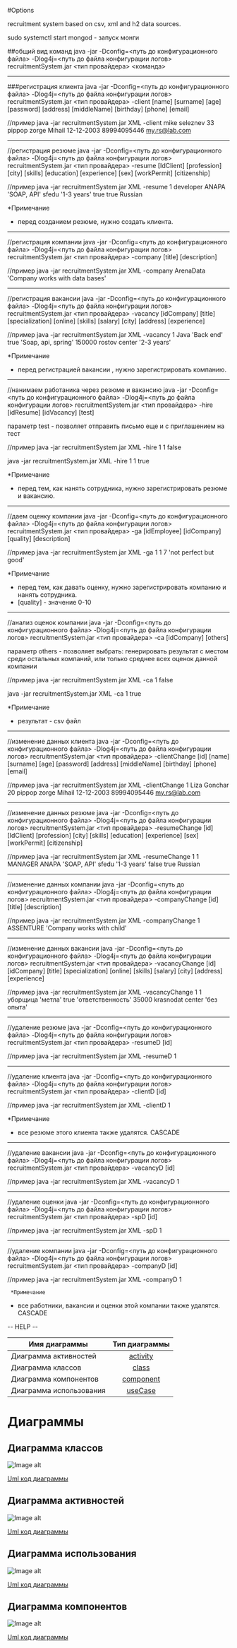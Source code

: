 #Options

recruitment system based on csv, xml and h2 data sources.

sudo systemctl start mongod - запуск монги

##общий вид команд
java -jar -Dconfig=<путь до конфигурационного файла> -Dlog4j=<путь до файла конфигурации логов>
 recruitmentSystem.jar <тип провайдера> <команда> <data>
 
-----------------------------------------------------------------

###регистрация клиента
java -jar -Dconfig=<путь до конфигурационного файла> -Dlog4j=<путь до файла конфигурации логов>
 recruitmentSystem.jar <тип провайдера> -client [name] [surname] [age] [password] [address] [middleName] [birthday] [phone] [email]
 
 //пример
 java -jar recruitmentSystem.jar XML -client mike seleznev 33 pippop zorge Mihail 12-12-2003 89994095446 my.rs@lab.com
 
 -----------------------------------------------------------------
 
 //регистрация резюме
 java -jar -Dconfig=<путь до конфигурационного файла> -Dlog4j=<путь до файла конфигурации логов>
 recruitmentSystem.jar <тип провайдера> -resume [IdClient] [profession] [city] [skills] [education] [experience] [sex] [workPermit] [citizenship]
 
 //пример
  java -jar recruitmentSystem.jar XML -resume 1 developer ANAPA 'SOAP, API' sfedu '1-3 years' true true Russian
 
 *Примечание
  - перед созданием резюме, нужно создать клиента.
  
 -----------------------------------------------------------------
 
//регистрация компании
 java -jar -Dconfig=<путь до конфигурационного файла> -Dlog4j=<путь до файла конфигурации логов>
 recruitmentSystem.jar <тип провайдера> -company [title] [description]
 
 //пример
   java -jar recruitmentSystem.jar XML -company ArenaData 'Company works with data bases'
  
  -----------------------------------------------------------------
 
//регистрация вакансии
 java -jar -Dconfig=<путь до конфигурационного файла> -Dlog4j=<путь до файла конфигурации логов>
 recruitmentSystem.jar <тип провайдера> -vacancy [idCompany] [title] [specialization] [online] [skills] [salary] [city] [address] [experience]
 
 //пример
 java -jar recruitmentSystem.jar XML -vacancy 1 Java 'Back end' true 'Soap, api, spring' 150000 rostov center '2-3 years'

 *Примечание
  - перед регистрацией вакансии , нужно зарегистрировать компанию.
  
  -----------------------------------------------------------------
 
//нанимаем работаника через резюме и вакансию
 java -jar -Dconfig=<путь до конфигурационного файла> -Dlog4j=<путь до файла конфигурации логов>
 recruitmentSystem.jar <тип провайдера> -hire [idResume] [idVacancy] [test]
 
 параметр test - позволяет отправить письмо еще и с приглашением на тест
 
 //пример
 java -jar recruitmentSystem.jar XML -hire 1 1 false
 
 java -jar recruitmentSystem.jar XML -hire 1 1 true

 *Примечание
  - перед тем, как нанять сотрудника, нужно зарегистрировать резюме и вакансию.
  
  -----------------------------------------------------------------
 
//даем оценку компании
 java -jar -Dconfig=<путь до конфигурационного файла> -Dlog4j=<путь до файла конфигурации логов>
 recruitmentSystem.jar <тип провайдера> -ga [idEmployee] [idCompany] [quality] [description]
 
 //пример
 java -jar recruitmentSystem.jar XML -ga 1 1 7 'not perfect but good'

 *Примечание
  - перед тем, как давать оценку, нужно зарегистрировать компанию и нанять сотрудника.
  - [quality] - значение 0-10
  
  -----------------------------------------------------------------
 
//анализ оценок компании
 java -jar -Dconfig=<путь до конфигурационного файла> -Dlog4j=<путь до файла конфигурации логов>
 recruitmentSystem.jar <тип провайдера> -ca [idCompany] [others]
 
 параметр others - позволяет выбрать: генерировать результат с местом среди остальных компаний, или только среднее всех оценок данной компании
 
 //пример
 java -jar recruitmentSystem.jar XML -ca 1 false
  
 java -jar recruitmentSystem.jar XML -ca 1 true
  
  *Примечание
  - результат - csv файл
 
  -----------------------------------------------------------------

//изменение данных клиента
java -jar -Dconfig=<путь до конфигурационного файла> -Dlog4j=<путь до файла конфигурации логов>
 recruitmentSystem.jar <тип провайдера> -clientChange [id] [name] [surname] [age] [password] [address] [middleName] [birthday] [phone] [email]
 
 //пример
 java -jar recruitmentSystem.jar XML -clientChange 1 Liza Gonchar 20 pippop zorge Mihail 12-12-2003 89994095446 my.rs@lab.com
 
  -----------------------------------------------------------------
 
 //изменение данных резюме
 java -jar -Dconfig=<путь до конфигурационного файла> -Dlog4j=<путь до файла конфигурации логов>
 recruitmentSystem.jar <тип провайдера> -resumeChange [id] [IdClient] [profession] [city] [skills] [education] [experience] [sex] [workPermit] [citizenship]
 
 //пример
  java -jar recruitmentSystem.jar XML -resumeChange 1 1 MANAGER ANAPA 'SOAP, API' sfedu '1-3 years' false true Russian
 
   -----------------------------------------------------------------
 
//изменение данных компании
 java -jar -Dconfig=<путь до конфигурационного файла> -Dlog4j=<путь до файла конфигурации логов>
 recruitmentSystem.jar <тип провайдера> -companyChange [id] [title] [description]
 
 //пример
   java -jar recruitmentSystem.jar XML -companyChange 1 ASSENTURE 'Company works with child'
  
   -----------------------------------------------------------------
 
//изменение данных вакансии
 java -jar -Dconfig=<путь до конфигурационного файла> -Dlog4j=<путь до файла конфигурации логов>
 recruitmentSystem.jar <тип провайдера> -vacancyChange [id]  [idCompany] [title] [specialization] [online] [skills] [salary] [city] [address] [experience]
 
 //пример
 java -jar recruitmentSystem.jar XML -vacancyChange 1 1 уборщица 'метла' true 'ответственность' 35000 krasnodat center 'без опыта'

  -----------------------------------------------------------------
 
//удаление резюме
 java -jar -Dconfig=<путь до конфигурационного файла> -Dlog4j=<путь до файла конфигурации логов>
 recruitmentSystem.jar <тип провайдера> -resumeD [id] 
 
 //пример
 java -jar recruitmentSystem.jar XML -resumeD 1
 
 -----------------------------------------------------------------
 
//удаление клиента
 java -jar -Dconfig=<путь до конфигурационного файла> -Dlog4j=<путь до файла конфигурации логов>
 recruitmentSystem.jar <тип провайдера> -clientD [id] 
 
 //пример
 java -jar recruitmentSystem.jar XML -clientD 1
  
   *Примечание
  - все резюме этого клиента также удалятся. CASCADE
  
  
  -----------------------------------------------------------------
 
//удаление вакансии
 java -jar -Dconfig=<путь до конфигурационного файла> -Dlog4j=<путь до файла конфигурации логов>
 recruitmentSystem.jar <тип провайдера> -vacancyD [id] 
 
 //пример
 java -jar recruitmentSystem.jar XML -vacancyD 1

-----------------------------------------------------------------
 
//удаление оценки
 java -jar -Dconfig=<путь до конфигурационного файла> -Dlog4j=<путь до файла конфигурации логов>
 recruitmentSystem.jar <тип провайдера> -spD [id] 
 
 //пример
 java -jar recruitmentSystem.jar XML -spD 1  
 
 -----------------------------------------------------------------
 
//удаление компании
 java -jar -Dconfig=<путь до конфигурационного файла> -Dlog4j=<путь до файла конфигурации логов>
 recruitmentSystem.jar <тип провайдера> -companyD [id] 
 
 //пример
 java -jar recruitmentSystem.jar XML -companyD 1  
  
     *Примечание
  - все работники, вакансии и оценки этой компании также удалятся. CASCADE
  
  
-- HELP --

| Имя диаграммы           |      Тип диаграммы      |
|-------------------------|:-----------------------:|
| Диаграмма активностей   |  [activity](#activity)  |
| Диаграмма классов       |     [class](#class)     |
| Диаграмма компонентов   | [component](#component) |
| Диаграмма использования |   [useCase](#useCase)   |

# Диаграммы
## Диаграмма классов
<a name="class">![Image alt](https://github.com/Myrs-19/recruitmentSystem/blob/main/docs/DiagramClasses.png)</a>

[Uml код диаграммы](../main/docs/DiagramClasses.xmi)

## Диаграмма активностей
<a name="activity">![Image alt](https://github.com/Myrs-19/recruitmentSystem/blob/main/docs/DiagramActivity.png)</a>

[Uml код диаграммы](../main/docs/DiagramUseCases.xmi)

## Диаграмма использования
<a name="useCase">![Image alt](https://github.com/Myrs-19/recruitmentSystem/blob/main/docs/DiagramUseCases.png)</a>

[Uml код диаграммы](../main/docs/DiagramUseCases.xmi)

## Диаграмма компонентов
<a name="component">![Image alt](https://github.com/Myrs-19/recruitmentSystem/blob/main/docs/DiagrammComponents.png)</a>

[Uml код диаграммы](../main/docs/DiagramUseCases.xmi)
